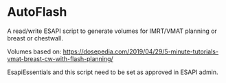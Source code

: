 # AutoFlash

A read/write ESAPI script to generate volumes for IMRT/VMAT planning or breast or chestwall.

Volumes based on:
https://dosepedia.com/2019/04/29/5-minute-tutorials-vmat-breast-cw-with-flash-planning/

EsapiEssentials and this script need to be set as approved in ESAPI admin.
